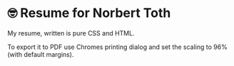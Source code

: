 # 🤓 Resume for Norbert Toth

My resume, written is pure CSS and HTML.

To export it to PDF use Chromes printing dialog and set the scaling to 96% (with default margins).
